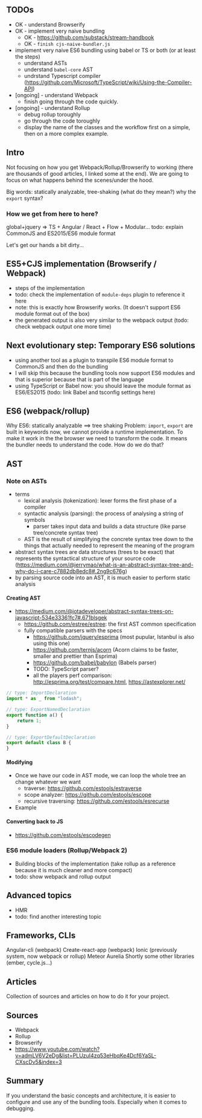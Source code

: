 ## TODOs
* OK - understand Browserify
* OK - implement very naive bundling
    * OK - https://github.com/substack/stream-handbook
    * OK - `finish cjs-naive-bundler.js`
* implement very naive ES6 bundling using babel or TS or both (or at least the steps)
    * understand ASTs
    * understand `babel-core` AST
    * undrstand Typescript compiler (https://github.com/Microsoft/TypeScript/wiki/Using-the-Compiler-API)
* [ongoing] - understand Webpack
    * finish going through the code quickly.
* [ongoing] - understand Rollup
    * debug rollup toroughly
    * go through the code toroughly
    * display the name of the classes and the workflow first on a simple, then on a more complex example.

## Intro
Not focusing on how you get Webpack/Rollup/Browserify to working (there are thousands of good articles, I linked some at the end).
We are going to focus on what happens behind the scenes/under the hood.

Big words: statically analyzable, tree-shaking (what do they mean?) why the `export` syntax?


### How we get from here to here?
global+jquery => TS + Angular / React + Flow + Modular...
todo: explain CommonJS and ES2015/ES6 module format

Let's get our hands a bit dirty...

## ES5+CJS implementation (Browserify / Webpack)
* steps of the implementation
* todo: check the implementation of `module-deps` plugin to reference it here
* note: this is exactly how Browserify works. (It doesn't support ES6 module format out of the box)
* the generated output is also very similar to the webpack output (todo: check webpack output one more time)

## Next evolutionary step: Temporary ES6 solutions
* using another tool as a plugin to transpile ES6 module format to CommonJS and then do the bundling
* I will skip this because the bundling tools now support ES6 modules and that is superior because that is part of the language
* using TypeScript or Babel now: you should leave the module format as ES6/ES2015 (todo: link Babel and tsconfig settings here)

## ES6 (webpack/rollup)
Why ES6: statically analyzable ==> tree shaking
Problem: `import`, `export` are built in keywords now, we cannot provide a runtime implementation.
To make it work in the the browser we need to transform the code. It means the bundler needs to understand the code.
How do we do that?

## AST

### Note on ASTs
* terms
    * lexical analysis (tokenization): lexer forms the first phase of a compiler
    * syntactic analysis (parsing): the process of analysing a string of symbols
        * parser takes input data and builds a data structure (like parse tree/concrete syntax tree)
    * AST is the result of simplifying the concrete syntax tree down to the things that actually needed to represent the meaning of the program
* abstract syntax trees are data structures (trees to be exact) that represents the syntactical structure of your source code (https://medium.com/@jerrymao/what-is-an-abstract-syntax-tree-and-why-do-i-care-c7882db8edc8#.2ng9c676g)
* by parsing source code into an AST, it is much easier to perform static analysis

#### Creating AST
* https://medium.com/@jotadeveloper/abstract-syntax-trees-on-javascript-534e33361fc7#.671blsgek
    * https://github.com/estree/estree: the first AST common specification
    * fully compatible parsers with the specs 
        * https://github.com/jquery/esprima (most pupular, Istanbul is also using this one)
        * https://github.com/ternjs/acorn (Acorn claims to be faster, smaller and prettier than Esprima)
        * https://github.com/babel/babylon (Babels parser)
        * TODO: TypeScript parser?
        * all the players perf comparison: http://esprima.org/test/compare.html, https://astexplorer.net/

```js
// type: ImportDeclaration
import * as _ from "lodash";

// type: ExportNamedDeclaration
export function a() {
	return 1;
}

// type: ExportDefaultDeclaration
export default class B {
}

```

#### Modifying
* Once we have our code in AST mode, we can loop the whole tree an change whatever we want
    * traverse: https://github.com/estools/estraverse
    * scope analyzer: https://github.com/estools/escope
    * recursive traversing: https://github.com/estools/esrecurse
* Example

#### Converting back to JS
* https://github.com/estools/escodegen

### ES6 module loaders (Rollup/Webpack 2)
* Building blocks of the implementation (take rollup as a reference because it is much cleaner and more compact)
* todo: show webpack and rollup output


## Advanced topics
* HMR
* todo: find another interesting topic

## Frameworks, CLIs
Angular-cli (webpack)
Create-react-app (webpack)
Ionic (previously system, now webpack or rollup)
Meteor
Aurelia
Shortly some other libraries (ember, cycle.js...)

## Articles
Collection of sources and articles on how to do it for your project.

## Sources
* Webpack
* Rollup
* Browserify
* https://www.youtube.com/watch?v=admLV6V2eDg&list=PLUzuI4zq53eHbqKe4Dcf6YaSL-CXscDv5&index=3

## Summary
If you understand the basic concepts and architecture, it is easier to configure and use any of the bundling tools.
Especially when it comes to debugging.